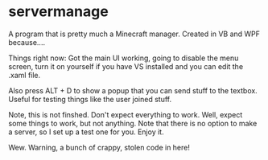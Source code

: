 # servermanage
A program that is pretty much a Minecraft manager. Created in VB and WPF because....

Things right now: Got the main UI working, going to disable the menu screen, turn it on yourself if you have VS installed and you can edit the .xaml
file. 

Also press ALT + D to show a popup that you can send stuff to the textbox. Useful for testing things like the user joined stuff.

Note, this is not finshed. Don't expect everything to work. Well, expect some things to work, but not anything. Note that there is no
option to make a server, so I set up a test one for you. Enjoy it. 


Wew. Warning, a bunch of crappy, stolen code in here!
